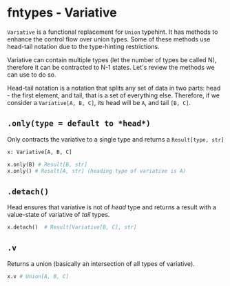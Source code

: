 # fntypes - Variative

`Variative` is a functional replacement for `Union` typehint. It has methods to enhance the control flow over union types. Some of these methods use head-tail notation due to the type-hinting restrictions.

Variative can contain multiple types (let the number of types be called N), therefore it can be contracted to N-1 states. Let's review the methods we can use to do so.

Head-tail notation is a notation that splits any set of data in two parts: head - the first element, and tail, that is a set of everything else. Therefore, if we consider a `Variative[A, B, C]`, its head will be `A`, and tail `[B, C]`.

## `.only(type = default to *head*)`

Only contracts the variative to a single type and returns a `Result[type, str]`

```python
x: Variative[A, B, C]

x.only(B) # Result[B, str]
x.only() # Result[A, str] (heading type of variative is A)
```

## `.detach()`

Head ensures that variative is not of *head* type and returns a result with a value-state of variative of *tail* types.

```python
x.detach()  # Result[Variative[B, C], str]
```

## `.v`

Returns a union (basically an intersection of all types of variative).

```python
x.v # Union[A, B, C]
```

